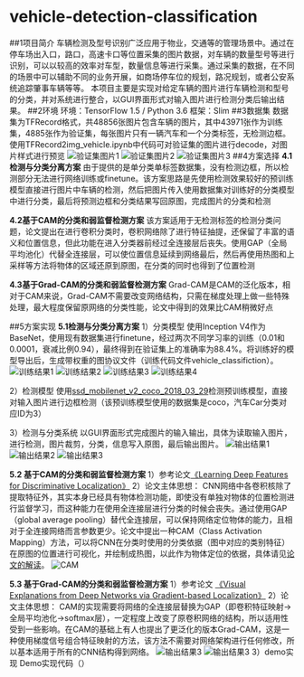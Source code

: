 # vehicle-detection-classification

##1项目简介
车辆检测及型号识别广泛应用于物业，交通等的管理场景中。通过在停车场出入口，路口，高速卡口等位置采集的图片数据，对车辆的数量型号等进行识别，可以以较高的效率对车型，数量信息等进行采集。通过采集的数据，在不同的场景中可以辅助不同的业务开展，如商场停车位的规划，路况规划，或者公安系统追踪肇事车辆等等。
本项目主要是实现对给定车辆的图片进行车辆检测和型号的分类，并对系统进行整合，以GUI界面形式对输入图片进行检测分类后输出结果。
##2环境
环境：TensorFlow 1.5 / Python 3.6
框架：Slim
##3数据集
数据集为TFRecord格式，共48856张图片包含车辆的图片，其中43971张作为训练集，4885张作为验证集，每张图片只有一辆汽车和一个分类标签，无检测边框。
使用TFRecord2img_vehicle.ipynb中代码可对验证集的图片进行decode，对图片样式进行预览
![](../ImageforReadme/1.jpg '验证集图片1')
![](../ImageforReadme/2.jpg '验证集图片2')
![](../ImageforReadme/3.jpg '验证集图片3')
##4方案选择
**4.1检测与分类分离方案**
由于提供的是单分类单标签数据集，没有检测边框，所以检测部分无法进行网络训练或finetune。该方案思路是先使用检测效果较好的预训练模型直接进行图片中车辆的检测，然后把图片传入使用数据集对训练好的分类模型中进行分类，最后将预测边框和分类结果写回原图，完成图片的分类和检测

**4.2基于CAM的分类和弱监督检测方案**
该方案适用于无检测标签的检测分类问题，论文提出在进行卷积分类时，卷积网络除了进行特征抽提，还保留了丰富的语义和位置信息，但此功能在进入分类器前经过全连接层后丧失。使用GAP（全局平均池化）代替全连接层，可以使位置信息延续到网络最后，然后再使用热图和上采样等方法将物体的区域还原到原图，在分类的同时也得到了位置检测

**4.3基于Grad-CAM的分类和弱监督检测方案**
Grad-CAM是CAM的泛化版本，相对于CAM来说，Grad-CAM不需要改变网络结构，只需在梯度处理上做一些特殊处理，最大程度保留原网络的分类性能，论文中得到的效果比CAM稍微好点

##5方案实现
**5.1检测与分类分离方案**
1）分类模型
使用Inception V4作为BaseNet，使用现有数据集进行finetune，经过两次不同学习率的训练（0.01和0.0001，衰减比例0.94），最终得到在验证集上的准确率为88.4%。将训练好的模型导出后，生成带权重的图协议文件（训练代码文件vehicle_classifiction）。
![](../ImageforReadme/4.png '训练结果1')
![](../ImageforReadme/5.png '训练结果2')
![](../ImageforReadme/6.png '训练结果3')
![](../ImageforReadme/7.png '训练结果4')

2）检测模型
使用[ssd_mobilenet_v2_coco_2018_03_29](https://github.com/tensorflow/models/blob/master/research/object_detection/g3doc/detection_model_zoo.md)检测预训练模型，直接对输入图片进行边框检测（该预训练模型使用的数据集是coco，汽车Car分类对应ID为3）

3）检测与分类系统
以GUI界面形式完成图片的输入输出，具体为读取输入图片，进行检测，图片裁剪，分类，信息写入原图，最后输出图片。
![](../ImageforReadme/8.jpg '输出结果1')
![](../ImageforReadme/9.png '输出结果2')
![](../ImageforReadme/10.png '输出结果3')

**5.2 基于CAM的分类和弱监督检测方案**
1）参考论文[《Learning Deep Features for Discriminative Localization》](https://arxiv.org/abs/1512.04150)
2）论文主体思想：
CNN网络中各卷积核除了提取特征外，其实本身已经具有物体检测功能，即使没有单独对物体的位置检测进行监督学习，而这种能力在使用全连接层进行分类的时候会丧失。通过使用GAP（global average pooling）替代全连接层，可以保持网络定位物体的能力，且相对于全连接网络而言参数更少。论文中提出一种CAM（Class Activation Mapping）方法，可以将CNN在分类时使用的分类依据（图中对应的类别特征）在原图的位置进行可视化，并绘制成热图，以此作为物体定位的依据，具体请见[论文的解读](https://blog.csdn.net/dominic_s/article/details/81209887)。
![](../ImageforReadme/11.png 'CAM')


**5.3 基于Grad-CAM的分类和弱监督检测方案**
1）参考论文 [《Visual Explanations from Deep Networks via Gradient-based Localization》](https://arxiv.org/abs/1610.02391)
2）论文主体思想：
CAM的实现需要将网络的全连接层替换为GAP（即卷积特征映射→全局平均池化→softmax层），一定程度上改变了原卷积网络的结构，所以适用性受到一些影响。在CAM的基础上有人也提出了更泛化的版本Grad-CAM，这是一种使用梯度信号组合特征映射的方法，该方法不需要对网络架构进行任何修改，所以基本适用于所有的CNN结构得到网络。
![](../ImageforReadme/12.png '输出结果3')
![](../ImageforReadme/13.png '输出结果3')
3）demo实现
Demo实现代码（）







